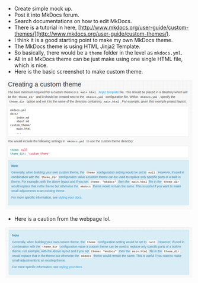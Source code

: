 * Create simple mock up.
* Post it into MkDocs forum.
* Search documentations on how to edit MkDocs.
* There is a tutorial in here, [http://www.mkdocs.org/user-guide/custom-themes/](http://www.mkdocs.org/user-guide/custom-themes/).
* I think it is a good starting point to make my own MkDocs theme.
* The MkDocs theme is using HTML Jinja2 Template.
* So basically, there would be a `theme` folder in the level as `mkdocs.yml`.
* All in all MkDocs theme can be just make using one single HTML file, which is nice.
* Here is the basic screenshot to make custom theme.

![./20170301-1021-cet-7-1.png](./20170301-1021-cet-7-1.png)

* Here is a caution from the webpage lol.

![./20170301-1021-cet-7-2.png](./20170301-1021-cet-7-2.png)